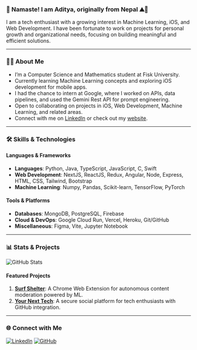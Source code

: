 ### 🙏 Namaste! I am Aditya, originally from Nepal ⛰️🌊

I am a tech enthusiast with a growing interest in Machine Learning, iOS, and Web Development. I have been fortunate to work on projects for personal growth and organizational needs, focusing on building meaningful and efficient solutions.

---

### 👨‍💻 About Me

- I’m a Computer Science and Mathematics student at Fisk University.
- Currently learning Machine Learning concepts and exploring iOS development for mobile apps.
- I had the chance to intern at Google, where I worked on APIs, data pipelines, and used the Gemini Rest API for prompt engineering.
- Open to collaborating on projects in iOS, Web Development, Machine Learning, and related areas.
- Connect with me on [LinkedIn](https://www.linkedin.com/in/aditya-karki-2977821ab/) or check out my [website](https://www.adityakarki.com.np/).
  
---

### 🛠️ Skills & Technologies

#### Languages & Frameworks
- **Languages**: Python, Java, TypeScript, JavaScript, C, Swift
- **Web Development**: NextJS, ReactJS, Redux, Angular, Node, Express, HTML, CSS, Tailwind, Bootstrap
- **Machine Learning**: Numpy, Pandas, Scikit-learn, TensorFlow, PyTorch

#### Tools & Platforms
- **Databases**: MongoDB, PostgreSQL, Firebase
- **Cloud & DevOps**: Google Cloud Run, Vercel, Heroku, Git/GitHub
- **Miscellaneous**: Figma, Vite, Jupyter Notebook

---

### 📊 Stats & Projects

![GitHub Stats](https://github-readme-stats.vercel.app/api?username=KarkiAdit&show_icons=true&title_color=ffffff&icon_color=ffdd57&text_color=daf7dc&bg_color=151515&count_private=true)

#### Featured Projects
1. **[Surf Shelter](https://github.com/KarkiAdit/surf-shelter-frontend-client-engine)**: A Chrome Web Extension for autonomous content moderation powered by ML.
2. **[Your Next Tech](https://github.com/KarkiAdit/your-next-tech)**: A secure social platform for tech enthusiasts with GitHub integration.

---

### 🌐 Connect with Me

[![LinkedIn](https://img.shields.io/badge/LinkedIn-0077B5?style=for-the-badge&logo=linkedin&logoColor=white)](https://www.linkedin.com/in/aditya-karki-2977821ab/) [![GitHub](https://img.shields.io/badge/GitHub-181717?style=for-the-badge&logo=github&logoColor=white)](https://github.com/KarkiAdit)
